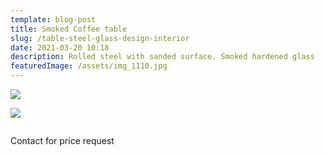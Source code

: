 ```yaml
---
template: blog-post
title: Smoked Coffee table
slug: /table-steel-glass-design-interior
date: 2021-03-20 10:18
description: Rolled steel with sanded surface. Smoked hardened glass
featuredImage: /assets/img_1110.jpg
---
```

![](/assets/rm-2000px-contacts-70.jpg)

![](/assets/rm-2000px-contacts-74.jpg)

![]()

Contact for price request